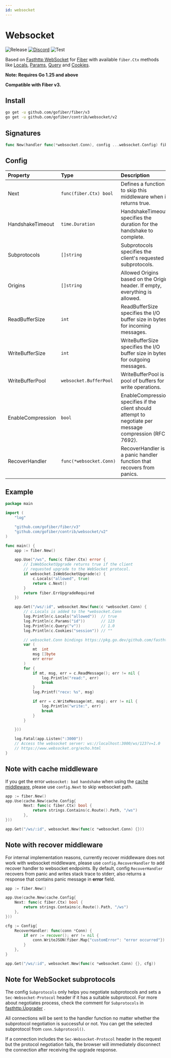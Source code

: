 ```yaml
---
id: websocket
---
```


# Websocket

![Release](https://img.shields.io/github/v/tag/gofiber/contrib?filter=websocket*)
[![Discord](https://img.shields.io/discord/704680098577514527?style=flat&label=%F0%9F%92%AC%20discord&color=00ACD7)](https://gofiber.io/discord)
![Test](https://github.com/gofiber/contrib/workflows/Test%20websocket/badge.svg)

Based on [Fasthttp WebSocket](https://github.com/fasthttp/websocket) for [Fiber](https://github.com/gofiber/fiber) with available `fiber.Ctx` methods like [Locals](http://docs.gofiber.io/ctx#locals), [Params](http://docs.gofiber.io/ctx#params), [Query](http://docs.gofiber.io/ctx#query) and [Cookies](http://docs.gofiber.io/ctx#cookies).

**Note: Requires Go 1.25 and above**

**Compatible with Fiber v3.**


## Install

```sh
go get -u github.com/gofiber/fiber/v3
go get -u github.com/gofiber/contrib/websocket/v2
```

## Signatures
```go
func New(handler func(*websocket.Conn), config ...websocket.Config) fiber.Handler {
```

## Config

| Property            | Type                         | Description                                                                                                                   | Default                |
|:--------------------|:-----------------------------|:------------------------------------------------------------------------------------------------------------------------------|:-----------------------|
| Next                | `func(fiber.Ctx) bool`       | Defines a function to skip this middleware when it returns true.                                                              | `nil`                  |
| HandshakeTimeout    | `time.Duration`              | HandshakeTimeout specifies the duration for the handshake to complete.                                                        | `0` (No timeout)       |
| Subprotocols        | `[]string`                   | Subprotocols specifies the client's requested subprotocols.                                                                   | `nil`                  |
| Origins             | `[]string`                   | Allowed Origins based on the Origin header. If empty, everything is allowed.                                                  | `nil`                  |
| ReadBufferSize      | `int`                        | ReadBufferSize specifies the I/O buffer size in bytes for incoming messages.                                                  | `0` (Use default size) |
| WriteBufferSize     | `int`                        | WriteBufferSize specifies the I/O buffer size in bytes for outgoing messages.                                                 | `0` (Use default size) |
| WriteBufferPool     | `websocket.BufferPool`       | WriteBufferPool is a pool of buffers for write operations.                                                                    | `nil`                  |
| EnableCompression   | `bool`                       | EnableCompression specifies if the client should attempt to negotiate per message compression (RFC 7692).                     | `false`                |
| RecoverHandler      | `func(*websocket.Conn)`      | RecoverHandler is a panic handler function that recovers from panics.                                                         | `defaultRecover`       |


## Example

```go
package main

import (
    "log"

    "github.com/gofiber/fiber/v3"
    "github.com/gofiber/contrib/websocket/v2"
)

func main() {
    app := fiber.New()

    app.Use("/ws", func(c fiber.Ctx) error {
        // IsWebSocketUpgrade returns true if the client
        // requested upgrade to the WebSocket protocol.
        if websocket.IsWebSocketUpgrade(c) {
            c.Locals("allowed", true)
            return c.Next()
        }
        return fiber.ErrUpgradeRequired
    })

    app.Get("/ws/:id", websocket.New(func(c *websocket.Conn) {
        // c.Locals is added to the *websocket.Conn
        log.Println(c.Locals("allowed"))  // true
        log.Println(c.Params("id"))       // 123
        log.Println(c.Query("v"))         // 1.0
        log.Println(c.Cookies("session")) // ""

        // websocket.Conn bindings https://pkg.go.dev/github.com/fasthttp/websocket?tab=doc#pkg-index
        var (
            mt  int
            msg []byte
            err error
        )
        for {
            if mt, msg, err = c.ReadMessage(); err != nil {
                log.Println("read:", err)
                break
            }
            log.Printf("recv: %s", msg)

            if err = c.WriteMessage(mt, msg); err != nil {
                log.Println("write:", err)
                break
            }
        }

    }))

    log.Fatal(app.Listen(":3000"))
    // Access the websocket server: ws://localhost:3000/ws/123?v=1.0
    // https://www.websocket.org/echo.html
}

```

## Note with cache middleware

If you get the error `websocket: bad handshake` when using the [cache middleware](https://github.com/gofiber/fiber/tree/master/middleware/cache), please use `config.Next` to skip websocket path.

```go
app := fiber.New()
app.Use(cache.New(cache.Config{
        Next: func(c fiber.Ctx) bool {
            return strings.Contains(c.Route().Path, "/ws")
        },
}))

app.Get("/ws/:id", websocket.New(func(c *websocket.Conn) {}))
```

## Note with recover middleware

For internal implementation reasons, currently recover middleware does not work with websocket middleware, please use `config.RecoverHandler` to add recover handler to websocket endpoints.
By default, config `RecoverHandler` recovers from panic and writes stack trace to stderr, also returns a response that contains panic message in **error** field.


```go
app := fiber.New()

app.Use(cache.New(cache.Config{
    Next: func(c fiber.Ctx) bool {
        return strings.Contains(c.Route().Path, "/ws")
    },
}))

cfg := Config{
    RecoverHandler: func(conn *Conn) {
        if err := recover(); err != nil {
            conn.WriteJSON(fiber.Map{"customError": "error occurred"})
        }
    },
}

app.Get("/ws/:id", websocket.New(func(c *websocket.Conn) {}, cfg))


```

## Note for WebSocket subprotocols

The config `Subprotocols` only helps you negotiate subprotocols and sets a `Sec-Websocket-Protocol` header if it has a suitable subprotocol. For more about negotiates process, check the comment for `Subprotocols` in [fasthttp.Upgrader](https://pkg.go.dev/github.com/fasthttp/websocket#Upgrader) .

All connections will be sent to the handler function no matter whether the subprotocol negotiation is successful or not. You can get the selected subprotocol from `conn.Subprotocol()`. 

If a connection includes the `Sec-Websocket-Protocol` header in the request but the protocol negotiation fails, the browser will immediately disconnect the connection after receiving the upgrade response.
